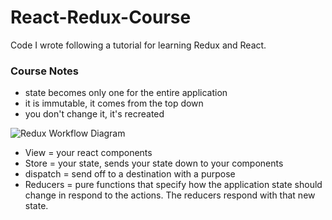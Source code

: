 # React-Redux-Course
Code I wrote following a tutorial for learning Redux and React.

### Course Notes


- state becomes only one for the entire application
- it is immutable, it comes from the top down
- you don't change it, it's recreated

![Redux Workflow Diagram](https://i.ibb.co/CtgGYnF/Screenshot-6.png)

- View = your react components
- Store = your state, sends your state down to your components
- dispatch = send off to a destination with a purpose
- Reducers = pure functions that specify how the application state should change in respond to the actions. The reducers respond with that new state.
